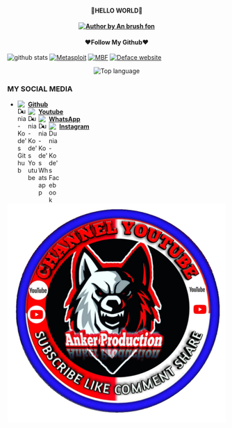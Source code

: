 <h4 align="center">
    🔰HELLO WORLD🔰
</h4>

<h4 align="center">
<a href="#"><img title="Author by An brush fon" src="https://img.shields.io/badge/AUTHOR%20BY-LOL~%20ANKER-yellow?colorA=%23ff0000&colorB=%23FFFF00&style=for-the-badge"></a> 
<h4 align="center">

<h4 align="center">
   ❤️Follow My Github❤️
</h4 aling="center">
 
![github stats](https://github-readme-stats.vercel.app/api?username=Cadot-ID&show_icons=true&theme=dark)
<a href="https://github.com/Cadot-ID/Metasploit-Framework"><img title="Metasploit" src="https://github-readme-stats.vercel.app/api/pin/?username=Cadot-ID&repo=Metasploit-Framework&theme=vision-friendly-dark"></a>
<a href="https://github.com/Cadot-ID/enc"><img title="MBF" src="https://github-readme-stats.vercel.app/api/pin/?username=Cadot-ID&repo=MBF&theme=vision-friendly-dark"></a>
<a href="https://github.com/Cadot-ID/Webdav"><img title="Deface website" src="https://github-readme-stats.vercel.app/api/pin/?username=Cadot-ID&repo=Webdav&theme=vision-friendly-dark"></a>
<p align="center">
  <img src="https://github-readme-stats.vercel.app/api/top-langs/?username=Cadot-ID&layout=compact" alt="Top language">

### MY SOCIAL MEDIA
* [<img alt="Dunia-Kode's Github" align="left" width="24px" src="https://cdn.jsdelivr.net/npm/simple-icons@v3/icons/github.svg" /> <b>Github</b>](https://github.com/Cadot-ID)<br />
* [<img alt="Dunia-Kode's Youtube" align="left" width="24px" src="https://cdn.jsdelivr.net/npm/simple-icons@v3/icons/youtube.svg" /> <b>Youtube</b>](https://www.facebook.com/an.b.font)<br />
* [<img alt="Dunia-Kode's Whatsapp" align="left" width="24px" src="https://cdn.jsdelivr.net/npm/simple-icons@v3/icons/whatsapp.svg" /> <b>WhatsApp</b>](https://wa.me/6289660267608)<br />
* [<img alt="Dunia-Kode's Facebook" align="left" width="24px" src="https://cdn.jsdelivr.net/npm/simple-icons@v3/icons/facebook.svg" /> <b>Instagram</b>](https://www.facebook.com/an.b.font)<br />

![template_s](https://github.com/4NK3R-PRODUCT1ON/4NK3R-PRODUCT1ON/blob/main/1598653706079.png)
